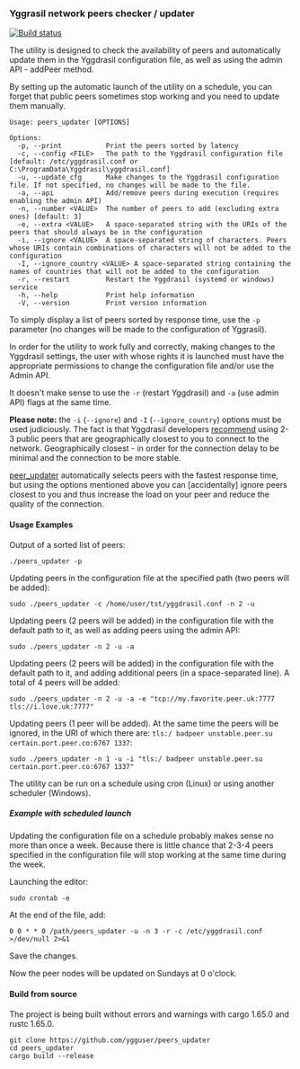 ### Yggrasil network peers checker / updater

[![Build status](https://github.com/ygguser/peers_updater/actions/workflows/Build+Release.yml/badge.svg)](https://github.com/ygguser/peers_updater/actions/workflows/Build+Release.yml)

The utility is designed to check the availability of peers and automatically update them in the Yggdrasil configuration file, as well as using the admin API - addPeer method.

By setting up the automatic launch of the utility on a schedule, you can forget that public peers sometimes stop working and you need to update them manually.

```
Usage: peers_updater [OPTIONS]

Options:
  -p, --print           Print the peers sorted by latency
  -c, --config <FILE>   The path to the Yggdrasil configuration file [default: /etc/yggdrasil.conf or C:\ProgramData\Yggdrasil\yggdrasil.conf]
  -u, --update_cfg      Make changes to the Yggdrasil configuration file. If not specified, no changes will be made to the file.
  -a, --api             Add/remove peers during execution (requires enabling the admin API)
  -n, --number <VALUE>  The number of peers to add (excluding extra ones) [default: 3]
  -e, --extra <VALUE>   A space-separated string with the URIs of the peers that should always be in the configuration
  -i, --ignore <VALUE>  A space-separated string of characters. Peers whose URIs contain combinations of characters will not be added to the configuration
  -I, --ignore_country <VALUE> A space-separated string containing the names of countries that will not be added to the configuration
  -r, --restart         Restart the Yggdrasil (systemd or windows) service
  -h, --help            Print help information
  -V, --version         Print version information
```

To simply display a list of peers sorted by response time, use the `-p` parameter (no changes will be made to the configuration of Yggrasil).

In order for the utility to work fully and correctly, making changes to the Yggdrasil settings, the user with whose rights it is launched must have the appropriate permissions to change the configuration file and/or use the Admin API.

It doesn't make sense to use the `-r` (restart Yggdrasil) and `-a` (use admin API) flags at the same time.

**Please note:** the `-i` (`--ignore`) and `-I` (`--ignore_country`) options must be used judiciously. The fact is that Yggdrasil developers [recommend](https://github.com/yggdrasil-network/public-peers#how-do-i-pick-peers) using 2-3 public peers that are geographically closest to you to connect to the network. Geographically closest - in order for the connection delay to be minimal and the connection to be more stable.

[peer_updater](https://github.com/ygguser/peers_updater) automatically selects peers with the fastest response time, but using the options mentioned above you can [accidentally] ignore peers closest to you and thus increase the load on your peer and reduce the quality of the connection.

#### Usage Examples

Output of a sorted list of peers:

```
./peers_updater -p
```

Updating peers in the configuration file at the specified path (two peers will be added):

```
sudo ./peers_updater -c /home/user/tst/yggdrasil.conf -n 2 -u
```

Updating peers (2 peers will be added) in the configuration file with the default path to it, as well as adding peers using the admin API:

```
sudo ./peers_updater -n 2 -u -a
```

Updating peers (2 peers will be added) in the configuration file with the default path to it, and adding additional peers (in a space-separated line). A total of 4 peers will be added:

```
sudo ./peers_updater -n 2 -u -a -e "tcp://my.favorite.peer.uk:7777 tls://i.love.uk:7777"
```

Updating peers (1 peer will be added). At the same time the peers will be ignored, in the URI of which there are: `tls:/ badpeer unstable.peer.su certain.port.peer.co:6767 1337`:

```
sudo ./peers_updater -n 1 -u -i "tls:/ badpeer unstable.peer.su certain.port.peer.co:6767 1337"
```

The utility can be run on a schedule using cron (Linux) or using another scheduler (Windows).

##### Example with scheduled launch
Updating the configuration file on a schedule probably makes sense no more than once a week. Because there is little chance that 2-3-4 peers specified in the configuration file will stop working at the same time during the week.

Launching the editor:
```
sudo crontab -e
```

At the end of the file, add: 
```
0 0 * * 0 /path/peers_updater -u -n 3 -r -c /etc/yggdrasil.conf >/dev/null 2>&1
```
Save the changes.

Now the peer nodes will be updated on Sundays at 0 o'clock.

#### Build from source

The project is being built without errors and warnings with cargo 1.65.0 and rustc 1.65.0.
```
git clone https://github.com/ygguser/peers_updater
cd peers_updater
cargo build --release
```
